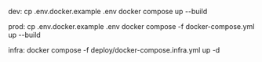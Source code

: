 dev:
cp .env.docker.example .env
docker compose up --build

prod:
cp .env.docker.example .env
docker compose -f docker-compose.yml up --build

infra:
docker compose -f deploy/docker-compose.infra.yml up -d